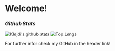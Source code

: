 # **Welcome!** 

### *Github Stats*

[![Klajdi's github stats](https://github-readme-stats.vercel.app/api?username=davion&show_icons=true&theme=merko)](https://github.com/Davion)
[![Top Langs](https://github-readme-stats.vercel.app/api/top-langs/?username=davion&layout=compact&theme=merko)](https://github.com/Davion)

For further infor check my GitHub in the header link!
